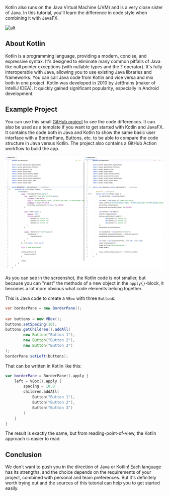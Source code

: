 Kotlin also runs on the Java Virtual Machine (JVM) and is a very close sister of Java. In this tutorial, you'll learn the difference in code style when combining it with JavaFX.

![alt](youtube:vjySdOJny14)

## About Kotlin

Kotlin is a programming language, providing a modern, concise, and expressive syntax. It's designed to eliminate many common pitfalls of Java like null pointer exceptions (with nullable types and the ? operator). It's fully interoperable with Java, allowing you to use existing Java libraries and frameworks. You can call Java code from Kotlin and vice versa and mix both in one project. Kotlin was developed in 2010 by JetBrains (maker of IntelliJ IDEA). It quickly gained significant popularity, especially in Android development.

## Example Project

You can use this small [GitHub project](https://github.com/FDelporte/javafx-with-java-versus-kotlin) to see the code differences. It can also be used as a template if you want to get started with Kotlin and JavaFX. It contains the code both in Java and Kotlin to show the same basic user interface with a BorderPane, Buttons, etc. to be able to compare the code structure in Java versus Kotlin. The project also contains a GitHub Action workflow to build the app.

![](code-compared.png)

As you can see in the screenshot, the Kotlin code is not smaller, but because you can "nest" the methods of a new object in the `apply{}`-block, it becomes a lot more obvious what code elements belong together.

This is Java code to create a `VBox` with three `Button`s:

```java
var borderPane = new BorderPane();

var buttons = new VBox();
buttons.setSpacing(10);
buttons.getChildren().addAll(
        new Button("Button 1"),
        new Button("Button 2"),
        new Button("Button 3")
);
borderPane.setLeft(buttons);
```

That can be written in Kotlin like this:

```Kotlin
var borderPane = BorderPane().apply {
    left = VBox().apply {
        spacing = 10.0
        children.addAll(
            Button("Button 1"),
            Button("Button 2"),
            Button("Button 3")
        )
    }
}
```

The result is exactly the same, but from reading-point-of-view, the Kotlin approach is easier to read.

## Conclusion

We don't want to push you in the direction of Java or Kotlin! Each language has its strengths, and the choice depends on the requirements of your project, combined with personal and team preferences. But it's definitely worth trying out and the sources of this tutorial can help you to get started easily.